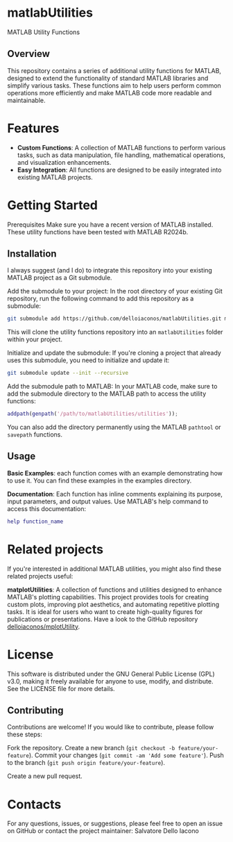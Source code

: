 # matlabUtilities
MATLAB Utility Functions

## Overview
This repository contains a series of additional utility functions for MATLAB, designed to extend the functionality of standard MATLAB libraries and simplify various tasks. 
These functions aim to help users perform common operations more efficiently and make MATLAB code more readable and maintainable.

# Features

- __Custom Functions__: A collection of MATLAB functions to perform various tasks, such as data manipulation, file handling, mathematical operations, and visualization enhancements.
- __Easy Integration__: All functions are designed to be easily integrated into existing MATLAB projects.

# Getting Started
Prerequisites
Make sure you have a recent version of MATLAB installed. 
These utility functions have been tested with MATLAB R2024b.

## Installation

I always suggest (and I do) to integrate this repository into your existing MATLAB project as a Git submodule.

Add the submodule to your project: In the root directory of your existing Git repository, run the following command to add this repository as a submodule:

```bash
git submodule add https://github.com/delloiaconos/matlabUtilities.git matlabUtilities
```

This will clone the utility functions repository into an ```matlabUtilities``` folder within your project.

Initialize and update the submodule: If you're cloning a project that already uses this submodule, you need to initialize and update it:

```bash
git submodule update --init --recursive
```
Add the submodule path to MATLAB: In your MATLAB code, make sure to add the submodule directory to the MATLAB path to access the utility functions:


```matlab
addpath(genpath('/path/to/matlabUtilities/utilities'));
```
You can also add the directory permanently using the MATLAB ```pathtool``` or ```savepath``` functions.

## Usage
__Basic Examples__: each function comes with an example demonstrating how to use it. You can find these examples in the examples directory.

__Documentation__: Each function has inline comments explaining its purpose, input parameters, and output values. Use MATLAB's help command to access this documentation:

```matlab
help function_name
```
# Related projects
If you're interested in additional MATLAB utilities, you might also find these related projects useful:

__matplotUtilities__: A collection of functions and utilities designed to enhance MATLAB's plotting capabilities. 
This project provides tools for creating custom plots, improving plot aesthetics, and automating repetitive plotting tasks. 
It is ideal for users who want to create high-quality figures for publications or presentations.
Have a look to the GitHub repository [delloiaconos/mplotUtility](https://github.com/delloiaconos/mplotUtility.git).


# License 
This software is distributed under the GNU General Public License (GPL) v3.0, making it freely available for anyone to use, modify, and distribute. 
See the LICENSE file for more details.

## Contributing
Contributions are welcome! If you would like to contribute, please follow these steps:

Fork the repository.
Create a new branch (```git checkout -b feature/your-feature```).
Commit your changes (```git commit -am 'Add some feature'```).
Push to the branch (```git push origin feature/your-feature```).

Create a new pull request.

# Contacts
For any questions, issues, or suggestions, please feel free to open an issue on GitHub or contact the project maintainer: Salvatore Dello Iacono

